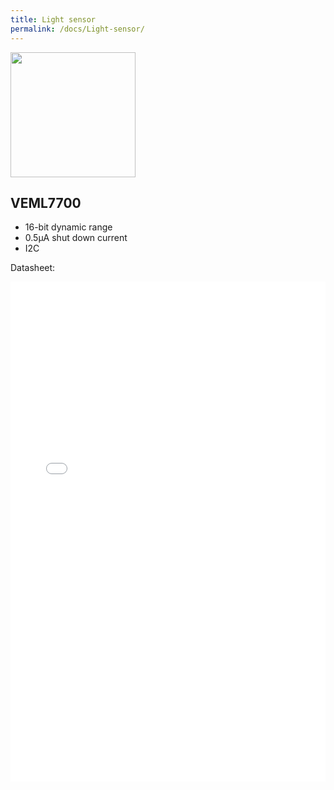 ```yaml
---
title: Light sensor
permalink: /docs/Light-sensor/
---
```


<img src="{{ site.baseurl }}/assets/img/Light-VEML7700.png" width="200" height="200"/>

## VEML7700

* 16-bit dynamic range
* 0.5μA shut down current
* I2C

Datasheet:
<div id="pdf" style="width: 100%; height: 800px;">
    <iframe src="{{ site.baseurl }}/assets/pdf/veml7700.pdf" style="width: 100%; height: 100%;" frameborder="0" scrolling="no">
        <p>It appears your web browser doesn't support iframes.</p>
    </iframe>
</div>